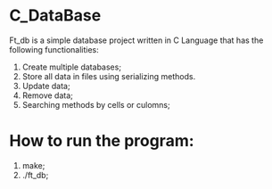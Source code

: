 # C_DataBase
Ft_db is a simple database project written in C Language that has the following functionalities:
1. Create multiple databases;
2. Store all data in files using serializing methods. 
3. Update data;
4. Remove data;
5. Searching methods by cells or culomns;

# How to run the program:
1. make;
2. ./ft_db;
